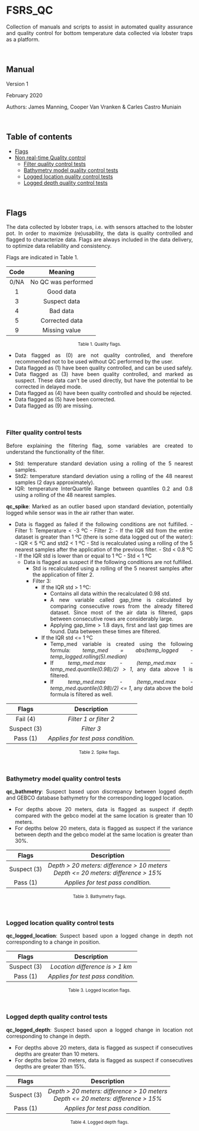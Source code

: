 <div align="justify">

# FSRS_QC
Collection of manuals and scripts to assist in automated quality assurance and quality control for bottom temperature data collected via lobster traps as a platform.

<br>

## Manual

Version 1

February 2020

Authors: James Manning, Cooper Van Vranken \& Carles Castro Muniain

<br>

## Table of contents

<!--ts-->

* [Flags](#flags)
* [Non real-time Quality control](#non-real-time-quality-control)
	* [Filter quality control tests](#filter-quality-control-tests)
	* [Bathymetry model quality control tests](#bathymetry-model-quality-control-tests)
	* [Logged location quality control tests](#logged-location-quality-control-tests)
	* [Logged depth quality control tests](#logged-depth-quality-control-tests)

<!--te-->

<br>

## Flags

The data collected by lobster traps, i.e. with sensors attached to the lobster pot. In order to maximize (re)usability, the data is quality controlled and flagged to characterize data. Flags are always included in the data delivery, to optimize data reliability and consistency.

Flags are indicated in Table 1.

<div align="center">

| **Code** | **Meaning** |
| :---: | :---: |
| 0/NA | No QC was performed |
| 1 | Good data |
| 3 | Suspect data |
| 4 | Bad data |
| 5 | Corrected data |
| 9 | Missing value |

<sub> Table 1. Quality flags. </sub>

</div>

- Data flagged as (0) are not quality controlled, and therefore recommended not to be used without QC performed by the user.
- Data flagged as (1) have been quality controlled, and can be used safely.
- Data flagged as (3) have been quality controlled, and marked as suspect. These data can&#39;t be used directly, but have the potential to be corrected in delayed mode.
- Data flagged as (4) have been quality controlled and should be rejected.
- Data flagged as (5) have been corrected.
- Data flagged as (9) are missing.

<br>

### Filter quality control tests

Before explaining the filtering flag, some variables are created to understand the functionality of the filter.

 - Std: temperature standard deviation using a rolling of the 5 nearest samples.
 - Std2: temperature standard deviation using a rolling of the 48 nearest samples (2 days approximately).
 - IQR: temperature InterQuartile Range between quantiles 0.2 and 0.8 using a rolling of the 48 nearest samples.

<b>qc_spike</b>: Marked as an outlier based upon standard deviation, potentially logged while sensor was in the air rather than water.
- Data is flagged as failed if the following conditions are not fulfilled.
		- Filter 1: Temperature < -3 ºC
		- Filter 2: 
			- If the IQR std from the entire dataset is greater than 1 ºC (there is some data logged out of the water):
				- IQR < 5 ºC and std2 < 1 ºC
				- Std is recalculated using a rolling of the 5 nearest samples after the application of the previous filter.
				- Std < 0.8 ºC
			- If the IQR std is lower than or equal to 1 ºC
				- Std < 1 ºC
	- Data is flagged as suspect if the following conditions are not fulfilled.
		- Std is recalculated using a rolling of the 5 nearest samples after the application of filter 2.
		- Filter 3: 
			- If the IQR std > 1 ºC:
				- Contains all data within the recalculated 0.98 std.
				- A new variable called gap_time is calculated by comparing consecutive rows from the already filtered dataset. Since most of the air data is filtered, gaps between consecutive rows are considerably large.
				- Applying gap_time > 1.8 days, first and last gap times are found. Data between these times are filtered.
			- If the IQR std <= 1 ºC
				- Temp_med variable is created using the following formula: 
					<i>temp_med = abs(temp_logged - temp_logged.rolling(5).median)</i>
				- If <i>temp_med.max - (temp_med.max - temp_med.quantile(0.98)/2) > 1</i>, any data above 1 is filtered.
				- If <i>temp_med.max - (temp_med.max - temp_med.quantile(0.98)/2) <= 1</i>, any data above the bold formula is filtered as well.

<div align="center">

| **Flags** | **Description** |
| :---: | :---: |
| Fail (4) | _Filter 1 or filter 2_ |
| Suspect (3) | _Filter 3_ |
| Pass (1) | _Applies for test pass condition._ |

<sub> Table 2. Spike flags. </sub>

</div>

<br>

### Bathymetry model quality control tests

<b>qc_bathmetry</b>: Suspect based upon discrepancy between logged depth and GEBCO database bathymetry for the corresponding logged location. 
 - For depths above 20 meters, data is flagged as suspect if depth compared with the gebco model at the same location is greater than 10 meters.
 - For depths below 20 meters, data is flagged as suspect if the variance between depth and the gebco model at the same location is greater than 30%. 

<div align="center">

| **Flags** | **Description** |
| :---: | :---: |
| Suspect (3) | _Depth &gt; 20 meters: difference &gt; 10 meters <br> Depth &lt;= 20 meters: difference &gt; 15%_ |
| Pass (1) | _Applies for test pass condition._ |

<sub> Table 3. Bathymetry flags. </sub>

</div>

<br>

### Logged location quality control tests

<b>qc_logged_location</b>: Suspect based upon a logged change in depth not corresponding to a change in position.

<div align="center">

| **Flags** | **Description** |
| :---: | :---: |
| Suspect (3) | _Location difference is &gt; 1 km_ |
| Pass (1) | _Applies for test pass condition._ |

<sub> Table 3. Logged location flags. </sub>

</div>

<br>

### Logged depth quality control tests

<b>qc_logged_depth</b>: Suspect based upon a logged change in location not corresponding to change in depth.
 - For depths above 20 meters, data is flagged as suspect if consecutives depths are greater than 10 meters.
 - For depths below 20 meters, data is flagged as suspect if consecutives depths are greater than 15%. 

<div align="center">

| **Flags** | **Description** |
| :---: | :---: |
| Suspect (3) | _Depth &gt; 20 meters: difference &gt; 10 meters <br> Depth &lt;= 20 meters: difference &gt; 15%_ |
| Pass (1) | _Applies for test pass condition._ |

<sub> Table 4. Logged depth flags. </sub>

</div>

<br>